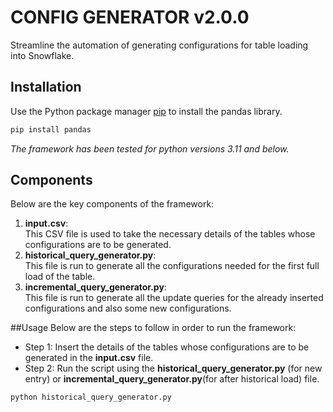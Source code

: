 # CONFIG GENERATOR v2.0.0

Streamline the automation of generating configurations for table loading into Snowflake.


## Installation
Use the Python package manager [pip](https://pip.pypa.io/en/stable/) to install the pandas library.
```bash
pip install pandas
```
_The framework has been tested for python versions 3.11 and below._
## Components
Below are the key components of the framework:
1. **input.csv**:<br>
This CSV file is used to take the necessary details of the tables whose configurations are to be generated.<br>
2. **historical_query_generator.py**:<br>
   This file is run to generate all the configurations needed for the first full load of the table.<br>
3. **incremental_query_generator.py**:<br>
   This file is run to generate all the update queries for the already inserted configurations and also some new configurations.<br>
   
##Usage
Below are the steps to follow in order to run the framework:
- Step 1: Insert the details of the tables whose configurations are to be generated in the **input.csv** file.
- Step 2: Run the script using the **historical_query_generator.py** (for new entry) or **incremental_query_generator.py**(for after historical load) file.
```bash
python historical_query_generator.py
```
